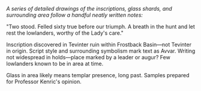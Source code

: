 <i> A series of detailed drawings of the inscriptions, glass shards, and surrounding area follow a handful neatly written notes: </i>

"Two stood. Felled sixty true before our triumph. A breath in the hunt and let rest the lowlanders, worthy of the Lady's care."

Inscription discovered in Tevinter ruin within Frostback Basin—not Tevinter in origin. Script style and surrounding symbolism mark text as Avvar. Writing not widespread in holds—place marked by a leader or augur? Few lowlanders known to be in area at time.

Glass in area likely means templar presence, long past. Samples prepared for Professor Kenric's opinion.
